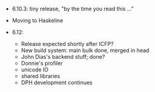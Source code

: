 - 6.10.3: tiny release, "by the time you read this ..."

- Moving to Haskeline

- 6.12:

  - Release expected shortly after ICFP?
  - New build system: main bulk done, merged in head
  - John Dias's backend stuff; done?
  - Donnie's profiler
  - unicode IO
  - shared libraries
  - DPH development continues
